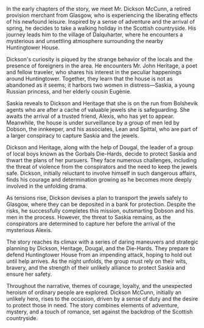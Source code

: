In the early chapters of the story, we meet Mr. Dickson McCunn, a retired provision merchant from Glasgow, who is experiencing the liberating effects of his newfound leisure. Inspired by a sense of adventure and the arrival of spring, he decides to take a walking holiday in the Scottish countryside. His journey leads him to the village of Dalquharter, where he encounters a mysterious and unsettling atmosphere surrounding the nearby Huntingtower House.

Dickson's curiosity is piqued by the strange behavior of the locals and the presence of foreigners in the area. He encounters Mr. John Heritage, a poet and fellow traveler, who shares his interest in the peculiar happenings around Huntingtower. Together, they learn that the house is not as abandoned as it seems; it harbors two women in distress—Saskia, a young Russian princess, and her elderly cousin Eugènie.

Saskia reveals to Dickson and Heritage that she is on the run from Bolshevik agents who are after a cache of valuable jewels she is safeguarding. She awaits the arrival of a trusted friend, Alexis, who has yet to appear. Meanwhile, the house is under surveillance by a group of men led by Dobson, the innkeeper, and his associates, Lean and Spittal, who are part of a larger conspiracy to capture Saskia and the jewels.

Dickson and Heritage, along with the help of Dougal, the leader of a group of local boys known as the Gorbals Die-Hards, decide to protect Saskia and thwart the plans of her pursuers. They face numerous challenges, including the threat of violence from the conspirators and the need to keep the jewels safe. Dickson, initially reluctant to involve himself in such dangerous affairs, finds his courage and determination growing as he becomes more deeply involved in the unfolding drama.

As tensions rise, Dickson devises a plan to transport the jewels safely to Glasgow, where they can be deposited in a bank for protection. Despite the risks, he successfully completes this mission, outsmarting Dobson and his men in the process. However, the threat to Saskia remains, as the conspirators are determined to capture her before the arrival of the mysterious Alexis.

The story reaches its climax with a series of daring maneuvers and strategic planning by Dickson, Heritage, Dougal, and the Die-Hards. They prepare to defend Huntingtower House from an impending attack, hoping to hold out until help arrives. As the night unfolds, the group must rely on their wits, bravery, and the strength of their unlikely alliance to protect Saskia and ensure her safety.

Throughout the narrative, themes of courage, loyalty, and the unexpected heroism of ordinary people are explored. Dickson McCunn, initially an unlikely hero, rises to the occasion, driven by a sense of duty and the desire to protect those in need. The story combines elements of adventure, mystery, and a touch of romance, set against the backdrop of the Scottish countryside.